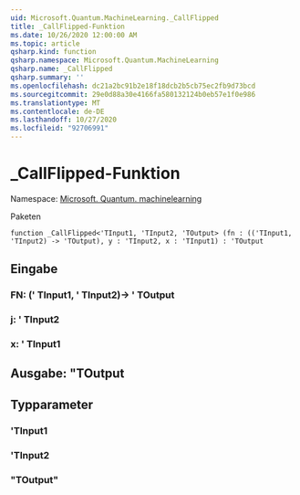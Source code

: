 ```yaml
---
uid: Microsoft.Quantum.MachineLearning._CallFlipped
title: _CallFlipped-Funktion
ms.date: 10/26/2020 12:00:00 AM
ms.topic: article
qsharp.kind: function
qsharp.namespace: Microsoft.Quantum.MachineLearning
qsharp.name: _CallFlipped
qsharp.summary: ''
ms.openlocfilehash: dc21a2bc91b2e18f18dcb2b5cb75ec2fb9d73bcd
ms.sourcegitcommit: 29e0d88a30e4166fa580132124b0eb57e1f0e986
ms.translationtype: MT
ms.contentlocale: de-DE
ms.lasthandoff: 10/27/2020
ms.locfileid: "92706991"
---
```

# <a name="_callflipped-function"></a>_CallFlipped-Funktion

Namespace: [Microsoft. Quantum. machinelearning](xref:Microsoft.Quantum.MachineLearning)

Paketen [](https://nuget.org/packages/)




```qsharp
function _CallFlipped<'TInput1, 'TInput2, 'TOutput> (fn : (('TInput1, 'TInput2) -> 'TOutput), y : 'TInput2, x : 'TInput1) : 'TOutput
```


## <a name="input"></a>Eingabe

### <a name="fn--tinput1tinput2---toutput"></a>FN: (' TInput1, ' TInput2)-> ' TOutput




### <a name="y--tinput2"></a>j: ' TInput2




### <a name="x--tinput1"></a>x: ' TInput1





## <a name="output--toutput"></a>Ausgabe: "TOutput



## <a name="type-parameters"></a>Typparameter

### <a name="tinput1"></a>'TInput1


### <a name="tinput2"></a>'TInput2


### <a name="toutput"></a>"TOutput"

